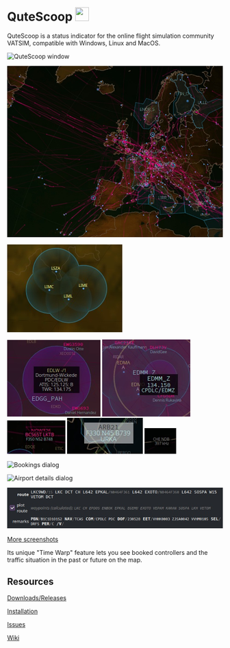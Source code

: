 # QuteScoop <img src="src/images/qs-logo.png" width="32" height="32" />

QuteScoop is a status indicator for the online flight simulation community VATSIM, compatible with Windows, Linux and MacOS.

![QuteScoop window](docs/images/window2.jpg)

![Show relevant route parts](docs/images/relevantRouteParts.jpg)

![APP controllers covering multiple airfields](docs/images/controllerMultipleAirports.jpg)

![Airport label](docs/images/airportLabelHovered.jpg)
![Sector label](docs/images/sectorLabelHovered.jpg)
![Pilot label](docs/images/pilotLabel.jpg)
![Pilot label](docs/images/pilotLabel2.jpg)
![Navaid label](docs/images/navaidLabel.jpg)

![Bookings dialog](docs/images/bookings.webp)

![Airport details dialog](docs/images/airport.webp)

![Plot routes](docs/images/plotRoute.jpg)


[More screenshots](https://github.com/qutescoop/qutescoop/tree/master/docs/images)

Its unique "Time Warp" feature lets you see booked controllers and the traffic
situation in the past or future on the map.


## Resources

[Downloads/Releases](https://github.com/qutescoop/qutescoop/releases)

[Installation](https://github.com/qutescoop/qutescoop/wiki/Installation)

[Issues](https://github.com/qutescoop/qutescoop/issues)

[Wiki](https://github.com/qutescoop/qutescoop/wiki)
